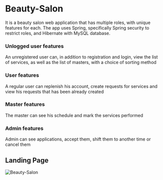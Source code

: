 # Beauty-Salon

It is a beauty salon web application that has multiple roles, with unique features for each. 
The app uses Spring, specifically Spring security to restrict roles, and Hibernate with MySQL database.
### Unlogged user features
An unregistered user can, in addition to registration and login, view the list of services, as well as the list of masters, with a choice of sorting method
### User features
A regular user can replenish his account, create requests for services and view his requests that has been already created
### Master features
The master can see his schedule and mark the services performed
### Admin features
Admin can see applications, accept them, shift them to another time or cancel them
  
## Landing Page  
![Beauty-Salon](https://user-images.githubusercontent.com/110092103/196374714-dfed2a70-7006-445f-ae55-144a89dabce6.png)
